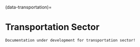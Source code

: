 (data-transportation)=
# Transportation Sector

```{note}
Documentation under development for transportation sector!
```
